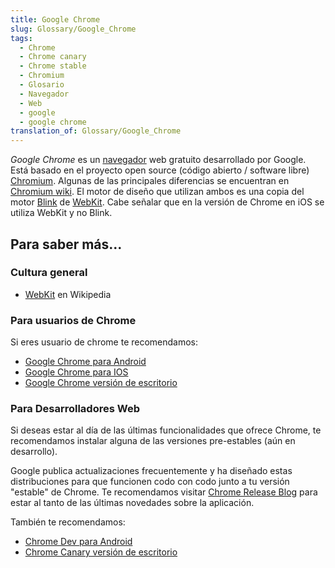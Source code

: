 ```yaml
---
title: Google Chrome
slug: Glossary/Google_Chrome
tags:
  - Chrome
  - Chrome canary
  - Chrome stable
  - Chromium
  - Glosario
  - Navegador
  - Web
  - google
  - google chrome
translation_of: Glossary/Google_Chrome
---
```


_Google Chrome_ es un [navegador](/es/docs/Glossary/Browser) web gratuito desarrollado por Google. Está basado en el proyecto open source (código abierto / software libre) [Chromium](http://www.chromium.org/). Algunas de las principales diferencias se encuentran en [Chromium wiki](https://code.google.com/p/chromium/wiki/ChromiumBrowserVsGoogleChrome). El motor de diseño que utilizan ambos es una copia del motor [Blink](/es/docs/Glossary/Blink) de [WebKit](/es/docs/Glossary/WebKit). Cabe señalar que en la versión de Chrome en iOS se utiliza WebKit y no Blink.

## Para saber más...

### Cultura general

- [WebKit](https://es.wikipedia.org/wiki/WebKit) en Wikipedia

### Para usuarios de Chrome

Si eres usuario de chrome te recomendamos:

- [Google Chrome para Android](https://play.google.com/store/apps/details?id=com.android.chrome)
- [Google Chrome para IOS](https://itunes.apple.com/es/app/chrome-web-browser-by-google/id535886823?mt=8)
- [Google Chrome versión de escritorio](https://www.google.com/chrome/browser/desktop/index.html)

### Para Desarrolladores Web

Si deseas estar al día de las últimas funcionalidades que ofrece Chrome, te recomendamos instalar alguna de las versiones pre-estables (aún en desarrollo).

Google publica actualizaciones frecuentemente y ha diseñado estas distribuciones para que funcionen codo con codo junto a tu versión "estable" de Chrome. Te recomendamos visitar [Chrome Release Blog](https://blog.google/products/chrome/) para estar al tanto de las últimas novedades sobre la aplicación.

También te recomendamos:

- [Chrome Dev para Android](https://play.google.com/store/apps/details?hl=es&id=com.chrome.dev)
- [Chrome Canary versión de escritorio](https://www.google.es/chrome/browser/canary.html)

